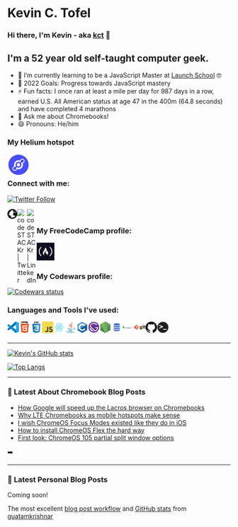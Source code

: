 

<!--
**kevinctofel/kevinctofel** is a ✨ _special_ ✨ repository because its `README.md` (this file) appears on your GitHub profile.
-->

# Kevin C. Tofel

### Hi there, I'm Kevin - aka [kct][personal website] 👋

## I'm a 52 year old self-taught computer geek.

- 🌱 I’m currently learning to be a JavaScript Master at [Launch School](http://www.launchschool.com) 🤓
- 🥅 2022 Goals: Progress towards JavaScript mastery
- ⚡ Fun facts: I once ran at least a mile per day for 987 days in a row, earned U.S. All American status at age 47 in the 400m (64.8 seconds) and have completed 4 marathons
- 💬 Ask me about Chromebooks! 
- 😄 Pronouns: He/him

### My Helium hotspot

[<img align="left" alt="Helium network logo" width="50px" src="https://github.com/kevinctofel/kevinctofel/blob/main/Helium%20hotspot.jpg" />](https://explorer.helium.com/hotspots/11MXnz4pSzQgCAnPQpxD75Wi5XAJLwm6o2APdtgj91Vc2inzMX7)
<br />
<br>
### Connect with me:

[![Twitter Follow](https://img.shields.io/twitter/follow/kevinctofel?color=1DA1F2&logo=twitter&style=for-the-badge)](https://twitter.com/intent/follow?original_referer=https%3A%2F%2Fgithub.com%2FcodeSTACKr&screen_name=kevinctofel)

[<img align="left" alt="codeSTACKr.com" width="22px" src="https://raw.githubusercontent.com/iconic/open-iconic/master/svg/globe.svg" />][personal website]
[<img align="left" alt="codeSTACKr | Twitter" width="22px" src="https://cdn.jsdelivr.net/npm/simple-icons@v3/icons/twitter.svg" />][twitter]
[<img align="left" alt="codeSTACKr | LinkedIn" width="22px" src="https://cdn.jsdelivr.net/npm/simple-icons@v3/icons/linkedin.svg" />][linkedin]

<br />

### My FreeCodeCamp profile:

[![FreeCodeCamp profile](https://raw.githubusercontent.com/kevinctofel/kevinctofel/main/freecodecamp_logo_40x40%20.jpg)](https://www.freecodecamp.org/fcc711379c0-b694-4072-b533-b9226036f6ea)

### My Codewars profile:
[![Codewars status](https://www.codewars.com/users/kevinctofel/badges/large)](https://www.codewars.com/users/kevinctofel)

### Languages and Tools I've used:

<img align="left" alt="Visual Studio Code" width="26px" src="https://raw.githubusercontent.com/github/explore/80688e429a7d4ef2fca1e82350fe8e3517d3494d/topics/visual-studio-code/visual-studio-code.png" />
<img align="left" alt="HTML5" width="26px" src="https://raw.githubusercontent.com/github/explore/80688e429a7d4ef2fca1e82350fe8e3517d3494d/topics/html/html.png" />
<img align="left" alt="CSS3" width="26px" src="https://raw.githubusercontent.com/github/explore/80688e429a7d4ef2fca1e82350fe8e3517d3494d/topics/css/css.png" />
<img align="left" alt="JavaScript" width="26px" src="https://raw.githubusercontent.com/github/explore/80688e429a7d4ef2fca1e82350fe8e3517d3494d/topics/javascript/javascript.png" /><img align="left" alt="React" width="26px" src="https://raw.githubusercontent.com/github/explore/80688e429a7d4ef2fca1e82350fe8e3517d3494d/topics/react/react.png" />
<img align="left" alt="Java" width="26px" src="https://raw.githubusercontent.com/devicons/devicon/master/icons/java/java-original.svg" />
<img align="left" alt="C" width="26px" src="https://raw.githubusercontent.com/devicons/devicon/master/icons/c/c-original.svg" />
<img align="left" alt="Gatsby" width="26px" src="https://raw.githubusercontent.com/github/explore/e94815998e4e0713912fed477a1f346ec04c3da2/topics/gatsby/gatsby.png" />
<img align="left" alt="Node.js" width="26px" src="https://raw.githubusercontent.com/github/explore/80688e429a7d4ef2fca1e82350fe8e3517d3494d/topics/nodejs/nodejs.png" /><img align="left" alt="SQL" width="26px" src="https://raw.githubusercontent.com/github/explore/80688e429a7d4ef2fca1e82350fe8e3517d3494d/topics/sql/sql.png" /><img align="left" alt="MongoDB" width="26px" src="https://raw.githubusercontent.com/github/explore/80688e429a7d4ef2fca1e82350fe8e3517d3494d/topics/mongodb/mongodb.png" /><img align="left" alt="Git" width="26px" src="https://raw.githubusercontent.com/github/explore/80688e429a7d4ef2fca1e82350fe8e3517d3494d/topics/git/git.png" /><img align="left" alt="GitHub" width="26px" src="https://raw.githubusercontent.com/github/explore/78df643247d429f6cc873026c0622819ad797942/topics/github/github.png" /><img align="left" alt="Terminal" width="26px" src="https://raw.githubusercontent.com/github/explore/80688e429a7d4ef2fca1e82350fe8e3517d3494d/topics/terminal/terminal.png" />
<br />
<br />

---

  [![Kevin's GitHub stats](https://github-readme-stats.vercel.app/api?username=kevinctofel)](https://github.com/anuraghazra/github-readme-stats)

[![Top Langs](https://github-readme-stats.vercel.app/api/top-langs/?username=kevinctofel)](https://github.com/anuraghazra/github-readme-stats)
  
---

### 📕 Latest About Chromebook Blog Posts

<!-- BLOG-POST-LIST:START -->
- [How Google will speed up the Lacros browser on Chromebooks](https://www.aboutchromebooks.com/news/lacros-browser-on-chromebooks-speed-boost/)
- [Why LTE Chromebooks as mobile hotspots make sense](https://www.aboutchromebooks.com/news/why-lte-chromebooks-as-mobile-hotspots-make-sense/)
- [I wish ChromeOS Focus Modes existed like they do in iOS](https://www.aboutchromebooks.com/opinion/chrome-os-vs-ios-focus-modes/)
- [How to install ChromeOS Flex the hard way](https://www.aboutchromebooks.com/how-to/how-to-install-chrome-os-flex-the-hard-way/)
- [First look: ChromeOS 105 partial split window options](https://www.aboutchromebooks.com/news/chrome-os-105-partial-split-window-options/)
<!-- BLOG-POST-LIST:END -->

➡️

---

### 📕 Latest Personal Blog Posts

<!-- PERSONAL-BLOG-POST-LIST:START -->
Coming soon!
<!-- PERSONAL-BLOG-POST-LIST:END -->

[personal website]: https://www.kctofel.com
[twitter]: https://twitter.com/kevinctofel
[linkedin]: https://linkedin.com/in/kevinctofel

The most excellent [blog post workflow](https://github.com/gautamkrishnar/blog-post-workflow) and [GitHub stats](https://github.com/gautamkrishnar/github-readme-stats) from [guatamkrishnar](https://github.com/gautamkrishnar)
